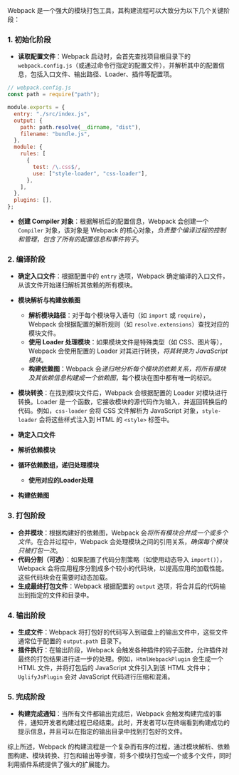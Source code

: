 Webpack 是一个强大的模块打包工具，其构建流程可以大致分为以下几个关键阶段：

### 1. 初始化阶段

- **读取配置文件**：Webpack 启动时，会首先查找项目根目录下的 `webpack.config.js`（或通过命令行指定的配置文件），并解析其中的配置信息，包括入口文件、输出路径、Loader、插件等配置项。

```javascript
// webpack.config.js
const path = require("path");

module.exports = {
  entry: "./src/index.js",
  output: {
    path: path.resolve(__dirname, "dist"),
    filename: "bundle.js",
  },
  module: {
    rules: [
      {
        test: /\.css$/,
        use: ["style-loader", "css-loader"],
      },
    ],
  },
  plugins: [],
};
```

- **创建 Compiler 对象**：根据解析后的配置信息，Webpack 会创建一个 `Compiler` 对象，该对象是 Webpack 的核心对象，*负责整个编译过程的控制和管理*，*包含了所有的配置信息和事件钩子*。

### 2. 编译阶段

- **确定入口文件**：根据配置中的 `entry` 选项，Webpack 确定编译的入口文件，从该文件开始递归解析其依赖的所有模块。
- **模块解析与构建依赖图**
  - **解析模块路径**：对于每个模块导入语句（如 `import` 或 `require`），Webpack 会根据配置的解析规则（如 `resolve.extensions`）查找对应的模块文件。
  - **使用 Loader 处理模块**：如果模块文件是特殊类型（如 CSS、图片等），Webpack 会使用配置的 Loader 对其进行转换，*将其转换为 JavaScript 模块*。
  - **构建依赖图**：Webpack 会*递归地分析每个模块的依赖关系，将所有模块及其依赖信息构建成一个依赖图*，每个模块在图中都有唯一的标识。
- **模块转换**：在找到模块文件后，Webpack 会根据配置的 Loader 对模块进行转换。Loader 是一个函数，它接收模块的源代码作为输入，并返回转换后的代码。例如，`css-loader` 会将 CSS 文件解析为 JavaScript 对象，`style-loader` 会将这些样式注入到 HTML 的 `<style>` 标签中。

- **确定入口文件**
- **解析依赖模块**
- **循环依赖数组，递归处理模块**
	- **使用对应的Loader处理**
- **构建依赖图**

### 3. 打包阶段

- **合并模块**：根据构建好的依赖图，Webpack 会*将所有模块合并成一个或多个文件*。在合并过程中，Webpack 会处理模块之间的引用关系，*确保每个模块只被打包一次*。
- **代码分割（可选）**：如果配置了代码分割策略（如使用动态导入 `import()`），Webpack 会将应用程序分割成多个较小的代码块，以提高应用的加载性能。这些代码块会在需要时动态加载。
- **生成最终打包文件**：Webpack 根据配置的 `output` 选项，将合并后的代码输出到指定的文件和目录中。

### 4. 输出阶段

- **生成文件**：Webpack 将打包好的代码写入到磁盘上的输出文件中，这些文件通常位于配置的 `output.path` 目录下。
- **插件执行**：在输出阶段，Webpack 会触发各种插件的钩子函数，允许插件对最终的打包结果进行进一步的处理。例如，`HtmlWebpackPlugin` 会生成一个 HTML 文件，并将打包后的 JavaScript 文件引入到该 HTML 文件中；`UglifyJsPlugin` 会对 JavaScript 代码进行压缩和混淆。

### 5. 完成阶段

- **构建完成通知**：当所有文件都输出完成后，Webpack 会触发构建完成的事件，通知开发者构建过程已经结束。此时，开发者可以在终端看到构建成功的提示信息，并且可以在指定的输出目录中找到打包好的文件。

综上所述，Webpack 的构建流程是一个复杂而有序的过程，通过模块解析、依赖图构建、模块转换、打包和输出等步骤，将多个模块打包成一个或多个文件，同时利用插件系统提供了强大的扩展能力。
